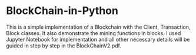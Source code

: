 # BlockChain-in-Python
This is a simple implementation of a Blockchain with the Client, Transaction, Block classes. It also demonstrate the mining functions in blocks.
I used Jupyter Notebook for implementation and all other necessary details will be guided in step by step in the BlockChainV2.pdf.
